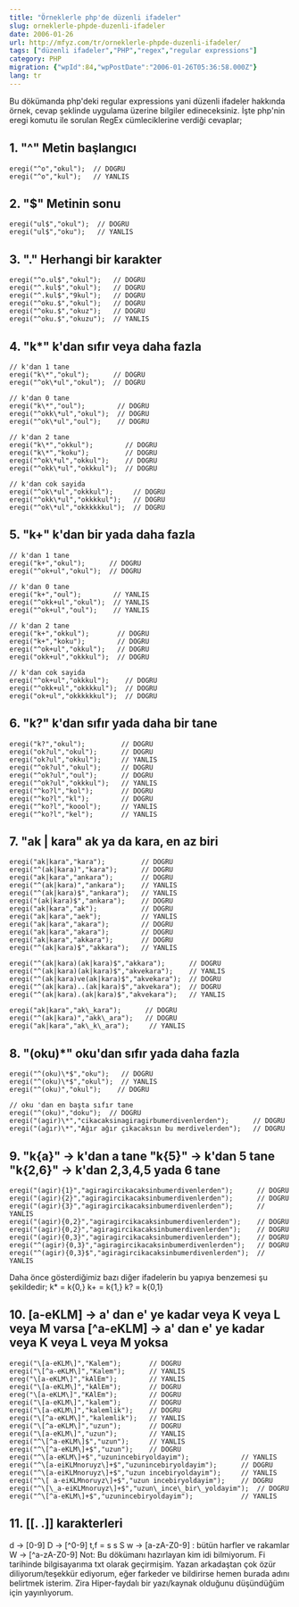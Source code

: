 ```yaml
---
title: "Örneklerle php'de düzenli ifadeler"
slug: orneklerle-phpde-duzenli-ifadeler
date: 2006-01-26
url: http://mfyz.com/tr/orneklerle-phpde-duzenli-ifadeler/
tags: ["düzenli ifadeler","PHP","regex","regular expressions"]
category: PHP
migration: {"wpId":84,"wpPostDate":"2006-01-26T05:36:58.000Z"}
lang: tr
---
```


Bu dökümanda php'deki regular expressions yani düzenli ifadeler hakkında örnek, cevap şeklinde uygulama üzerine bilgiler edineceksiniz. İşte php'nin eregi komutu ile sorulan RegEx cümleciklerine verdiği cevaplar;

## 1\. "^" Metin başlangıcı

```
eregi("^o","okul");  // DOGRU 
eregi("^o","kul");   // YANLIS

```

## 2\. "$" Metinin sonu

```
eregi("ul$","okul");  // DOGRU 
eregi("ul$","oku");   // YANLIS

```

## 3\. "." Herhangi bir karakter

```
eregi("^o.ul$","okul");   // DOGRU 
eregi("^.kul$","okul");   // DOGRU 
eregi("^.kul$","9kul");   // DOGRU 
eregi("^oku.$","okul");   // DOGRU 
eregi("^oku.$","okuz");   // DOGRU 
eregi("^oku.$","okuzu");  // YANLIS

```

## 4\. "k\*" k'dan sıfır veya daha fazla

```
// k'dan 1 tane 
eregi("k\*","okul");      // DOGRU 
eregi("^ok\*ul","okul");  // DOGRU 

// k'dan 0 tane 
eregi("k\*","oul");        // DOGRU 
eregi("^okk\*ul","okul");  // DOGRU 
eregi("^ok\*ul","oul");    // DOGRU 

// k'dan 2 tane 
eregi("k\*","okkul");        // DOGRU 
eregi("k\*","koku");         // DOGRU 
eregi("^ok\*ul","okkul");    // DOGRU 
eregi("^okk\*ul","okkkul");  // DOGRU 

// k'dan cok sayida 
eregi("^ok\*ul","okkkul");     // DOGRU 
eregi("^okk\*ul","okkkkul");   // DOGRU 
eregi("^ok\*ul","okkkkkkul");  // DOGRU

```

## 5\. "k+" k'dan bir yada daha fazla

```
// k'dan 1 tane 
eregi("k+","okul");      // DOGRU 
eregi("^ok+ul","okul");  // DOGRU 

// k'dan 0 tane 
eregi("k+","oul");        // YANLIS 
eregi("^okk+ul","okul");  // YANLIS 
eregi("^ok+ul","oul");    // YANLIS 

// k'dan 2 tane 
eregi("k+","okkul");       // DOGRU 
eregi("k+","koku");        // DOGRU 
eregi("^ok+ul","okkul");   // DOGRU 
eregi("okk+ul","okkkul");  // DOGRU 

// k'dan cok sayida 
eregi("^ok+ul","okkkul");    // DOGRU 
eregi("^okk+ul","okkkkul");  // DOGRU 
eregi("ok+ul","okkkkkkul");  // DOGRU

```

## 6\. "k?" k'dan sıfır yada daha bir tane

```
eregi("k?","okul");         // DOGRU 
eregi("ok?ul","okul");      // DOGRU 
eregi("ok?ul","okkul");     // YANLIS 
eregi("^ok?ul","okul");     // DOGRU 
eregi("^ok?ul","oul");      // DOGRU 
eregi("^ok?ul","okkkul");   // YANLIS 
eregi("^ko?l","kol");       // DOGRU 
eregi("^ko?l","kl");        // DOGRU 
eregi("^ko?l","koool");     // YANLIS 
eregi("^ko?l","kel");       // YANLIS

```

## 7\. "ak | kara" ak ya da kara, en az biri

```
eregi("ak|kara","kara");         // DOGRU 
eregi("^(ak|kara)","kara");      // DOGRU 
eregi("ak|kara","ankara");       // DOGRU 
eregi("^(ak|kara)","ankara");    // YANLIS 
eregi("^(ak|kara)$","ankara");   // YANLIS 
eregi("(ak|kara)$","ankara");    // DOGRU 
eregi("ak|kara","ak");           // DOGRU 
eregi("ak|kara","aek");          // YANLIS 
eregi("ak|kara","akara");        // DOGRU 
eregi("ak|kara","akara");        // DOGRU 
eregi("ak|kara","akkara");       // DOGRU 
eregi("^(ak|kara)$","akkara");   // YANLIS 

eregi("^(ak|kara)(ak|kara)$","akkara");      // DOGRU 
eregi("^(ak|kara)(ak|kara)$","akvekara");    // YANLIS 
eregi("^(ak|kara)ve(ak|kara)$","akvekara");  // DOGRU 
eregi("^(ak|kara)..(ak|kara)$","akvekara");  // DOGRU 
eregi("^(ak|kara).(ak|kara)$","akvekara");   // YANLIS 

eregi("ak|kara","ak\_kara");      // DOGRU 
eregi("^(ak|kara)","akk\_ara");   // DOGRU 
eregi("ak|kara","ak\_k\_ara");     // YANLIS

```

## 8\. "(oku)\*" oku'dan sıfır yada daha fazla

```
eregi("^(oku)\*$","oku");   // DOGRU 
eregi("^(oku)\*$","okul");  // YANLIS 
eregi("^(oku)","okul");    // DOGRU 

// oku 'dan en başta sıfır tane 
eregi("^(oku)","doku");  // DOGRU 
eregi("(agir)\*","cikacaksinagiragirbumerdivenlerden");      // DOGRU 
eregi("(ağır)\*","Ağır ağır çıkacaksın bu merdivelerden");   // DOGRU

```

## 9\. "k{a}" -> k'dan a tane "k{5}" -> k'dan 5 tane "k{2,6}" -> k'dan 2,3,4,5 yada 6 tane

```
eregi("(agir){1}","agiragircikacaksinbumerdivenlerden");      // DOGRU 
eregi("(agir){2}","agiragircikacaksinbumerdivenlerden");      // DOGRU 
eregi("(agir){3}","agiragircikacaksinbumerdivenlerden");      // YANLIS 
eregi("(agir){0,2}","agiragircikacaksinbumerdivenlerden");    // DOGRU 
eregi("(agir){0,2}","agiragircikacaksinbumerdivenlerden");    // DOGRU 
eregi("(agir){0,3}","agiragircikacaksinbumerdivenlerden");    // DOGRU 
eregi("^(agir){0,3}","agiragircikacaksinbumerdivenlerden");   // DOGRU 
eregi("^(agir){0,3}$","agiragircikacaksinbumerdivenlerden");  // YANLIS

```
Daha önce gösterdiğimiz bazı diğer ifadelerin bu yapıya benzemesi şu şekildedir; k\* = k{0,} k+ = k{1,} k? = k{0,1}

## 10\. \[a-eKLM\] -> a' dan e' ye kadar veya K veya L veya M varsa \[^a-eKLM\] -> a' dan e' ye kadar veya K veya L veya M yoksa

```
eregi("\[a-eKLM\]","Kalem");       // DOGRU 
eregi("\[^a-eKLM\]","Kalem");      // YANLIS 
ereg("\[a-eKLM\]","kAlEm");        // YANLIS 
eregi("\[a-eKLM\]","kAlEm");       // DOGRU 
ereg("\[a-eKLM\]","KAlEm");        // DOGRU 
eregi("\[a-eKLM\]","kalem");       // DOGRU 
eregi("\[a-eKLM\]","kalemlik");    // DOGRU 
eregi("\[^a-eKLM\]","kalemlik");   // YANLIS 
eregi("\[^a-eKLM\]","uzun");       // DOGRU 
eregi("\[a-eKLM\]","uzun");        // YANLIS 
eregi("^\[^a-eKLM\]$","uzun");     // YANLIS 
eregi("^\[^a-eKLM\]+$","uzun");    // DOGRU 
eregi("^\[a-eKLM\]+$","uzunincebiryoldayim");             // YANLIS 
eregi("^\[a-eiKLMnoruyz\]+$","uzunincebiryoldayim");      // DOGRU 
eregi("^\[a-eiKLMnoruyz\]+$","uzun incebiryoldayim");     // YANLIS 
eregi("^\[ a-eiKLMnoruyz\]+$","uzun incebiryoldayim");    // DOGRU 
eregi("^\[\_a-eiKLMnoruyz\]+$","uzun\_ince\_bir\_yoldayim");  // DOGRU 
eregi("^\[^a-eKLM\]+$","uzunincebiryoldayim");            // YANLIS

```

## 11\. \[\[. .\]\] karakterleri

d -> \[0-9\] D -> \[^0-9\] t,f = s s S w -> \[a-zA-Z0-9\] : bütün harfler ve rakamlar W -> \[^a-zA-Z0-9\] Not: Bu dökümanı hazırlayan kim idi bilmiyorum. Fi tarihinde bilgisayarıma txt olarak geçirmişim. Yazan arkadaştan çok özür diliyorum/teşekkür ediyorum, eğer farkeder ve bildirirse hemen burada adını belirtmek isterim. Zira Hiper-faydalı bir yazı/kaynak olduğunu düşündüğüm için yayınlıyorum.